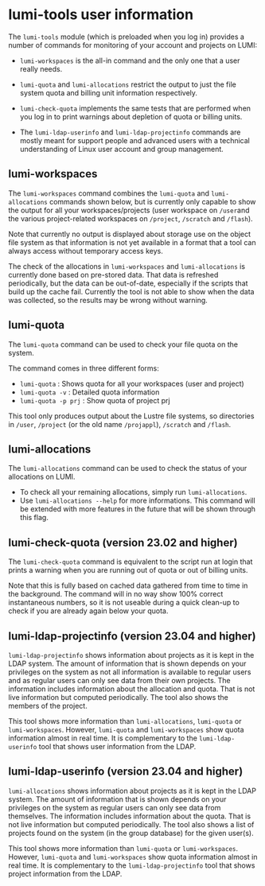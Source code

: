 # lumi-tools user information

The `lumi-tools` module (which is preloaded when you log in) provides a number 
of commands for monitoring of your account and projects on LUMI:

-   `lumi-workspaces` is the all-in command and the only one that a user really
    needs.

-   `lumi-quota` and `lumi-allocations` restrict the output to just the file system
    quota and billing unit information respectively.

-   `lumi-check-quota` implements the same tests that are performed when you log in
    to print warnings about depletion of quota or billing units.

-   The `lumi-ldap-userinfo` and `lumi-ldap-projectinfo` commands are mostly meant 
    for support people and advanced users with a technical understanding of Linux
    user account and group management.


## lumi-workspaces

The `lumi-workspaces` command combines the `lumi-quota` and `lumi-allocations`
commands shown below, but is currently only capable to show the output for
all your workspaces/projects (user workspace on `/user`and the various project-related
workspaces on `/project`, `/scratch` and `/flash`).

Note that currently no output is displayed about storage use on the object file 
system as that information is not yet available in a format that a tool can 
always access without temporary access keys.

The check of the allocations in `lumi-workspaces` and `lumi-allocations` 
is currently done based on pre-stored data. That
data is refreshed periodically, but the data can be out-of-date, especially
if the scripts that build up the cache fail. Currently the tool is not
able to show when the data was collected, so the results may be wrong without
warning.


## lumi-quota

The `lumi-quota` command can be used to check your file quota on the 
system.

The command comes in three different forms:
  * `lumi-quota`         : Shows quota for all your workspaces (user and project)
  * `lumi-quota -v`      : Detailed quota information
  * `lumi-quota -p prj`  : Show quota of project prj

This tool only produces output about the Lustre file systems, so directories in
`/user`, `/project` (or the old name `/projappl`), `/scratch` and `/flash`.


## lumi-allocations

The `lumi-allocations` command can be used to check the status of your
allocations on LUMI.

-   To check all your remaining allocations, simply run
    `lumi-allocations`. 
-   Use `lumi-allocations --help`
    for more informations. This command will be extended with more features in the
    future that will be shown through this flag.


## lumi-check-quota (version 23.02 and higher)

The `lumi-check-quota` command is equivalent to the script run at login that prints
a warning when you are running out of quota or out of billing units.

Note that this is fully based on cached data gathered from time to time in the background.
The command will in no way show 100% correct instantaneous numbers, so it is not useable
during a quick clean-up to check if you are already again below your quota.


## lumi-ldap-projectinfo (version 23.04 and higher)

`lumi-ldap-projectinfo` shows information about projects as it is kept in the 
LDAP system. The amount of information that is shown depends on your privileges
on the system as not all information is available to regular users and as 
regular users can only see data from their own projects. The information includes
information about the allocation and quota. That is not live information but
computed periodically. The tool also shows the members of the project.

This tool shows more information than `lumi-allocations`, `lumi-quota` or
`lumi-workspaces`. However, `lumi-quota` and `lumi-workspaces` show quota
information almost in real time. It is complementary to the
`lumi-ldap-userinfo` tool that shows user information from the LDAP.


## lumi-ldap-userinfo (version 23.04 and higher)

`lumi-allocations` shows information about projects as it is kept in the 
LDAP system. The amount of information that is shown depends on your privileges
on the system as regular users can only see data from themselves. 
The information includes information about the quota. That is not live information but
computed periodically. The tool also shows a list of projects 
found on the system (in the group database) for the given user(s).

This tool shows more information than `lumi-quota` or
`lumi-workspaces`. However, `lumi-quota` and `lumi-workspaces` show quota
information almost in real time. It is complementary to the
`lumi-ldap-projectinfo` tool that shows project information from the LDAP.
